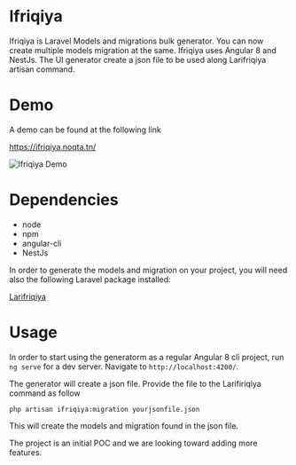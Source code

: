 # Ifriqiya

Ifriqiya is Laravel Models and migrations bulk generator. You can now create multiple models migration at the same. Ifriqiya uses Angular 8 and NestJs. The UI generator create a json file to be used along Larifriqiya artisan command.

# Demo
A demo can be found at the following link

https://ifriqiya.noqta.tn/

![Ifriqiya Demo](src/assets/img/captured.gif?raw=true "إفريقيا")

# Dependencies

- node
- npm
- angular-cli
- NestJs

In order to generate the models and migration on your project, you will need also the following Laravel package installed:

[Larifriqiya](https://github.com/nooqta/larifriqiya)

# Usage

In order to start using the generatorm as a regular Angular 8 cli project, run `ng serve` for a dev server. Navigate to `http://localhost:4200/`. 

The generator will create a json file. Provide the file to the Larifiriqiya command as follow

`php artisan ifriqiya:migration yourjsonfile.json`

This will create the models and migration found in the json file.

The project is an initial POC and we are looking toward adding more features.